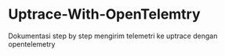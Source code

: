 # Uptrace-With-OpenTelemtry
Dokumentasi step by step mengirim telemetri ke uptrace dengan opentelemetry
